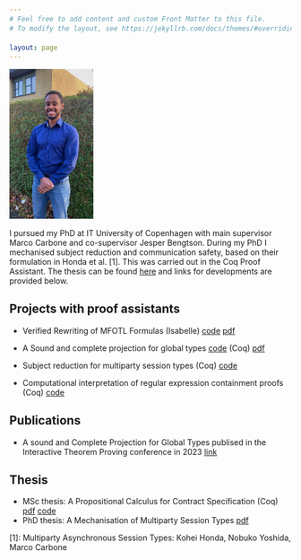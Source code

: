 ```yaml
---
# Feel free to add content and custom Front Matter to this file.
# To modify the layout, see https://jekyllrb.com/docs/themes/#overriding-theme-defaults

layout: page
---
```


<img src="assets/dawit_photo.jpeg" width="150" alt="">

I pursued my PhD at IT University of Copenhagen with main 
supervisor Marco Carbone and co-supervisor Jesper Bengtson.
During my PhD I mechanised subject reduction and communication safety,
based on their formulation in Honda et al. [1]. This was carried out
in the Coq Proof Assistant. The thesis can be found
[here](/assets/thesis.pdf) and links for developments are provided below.

## Projects with proof assistants


* Verified Rewriting of MFOTL Formulas (Isabelle)
  [code](https://github.com/Tirore96/verimon-rewriting) [pdf](/assets/mfotl.pdf)

* A Sound and complete projection for global types
  [code](https://github.com/Tirore96/projection) (Coq) [pdf](/assets/itp.pdf)

* Subject reduction for multiparty session types (Coq) [code](https://github.com/Tirore96/subject_reduction)

* Computational interpretation of regular expression containment
  proofs (Coq) [code](https://github.com/Tirore96/containment)

## Publications 
* A sound and Complete Projection for Global Types publised in the
Interactive Theorem Proving conference in 2023
[link](https://drops.dagstuhl.de/opus/volltexte/2023/18403/)

## Thesis
* MSc thesis: A Propositional Calculus for Contract Specification (Coq) 
  [pdf](/assets/report.pdf) [code](https://github.com/Tirore96/csl_derivatives)
* PhD thesis: A Mechanisation of Multiparty Session Types [pdf](/assets/thesis.pdf)

\[1\]: Multiparty Asynchronous Session Types: Kohei Honda, Nobuko Yoshida, Marco Carbone
